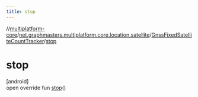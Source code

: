 ```yaml
---
title: stop
---
```

//[multiplatform-core](../../../index.html)/[net.graphmasters.multiplatform.core.location.satellite](../index.html)/[GnssFixedSatelliteCountTracker](index.html)/[stop](stop.html)



# stop



[android]\
open override fun [stop](stop.html)()




